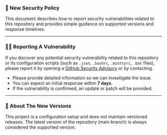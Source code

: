 ### 🚨 New Security Policy

This document describes how to report security vulnerabilities related to this repository and provides simple guidance on supported versions and response timelines.

---

### 🕵️‍♂️ Reporting A Vulnerability

If you discover any potential security vulnerability related to this repository or its configuration scripts (such as `.json`, `.bashrc`, `.minttyrc`, `.bat` files), please report it by opening a [GitHub Security Advisory](https://github.com/JuegaTade7175/algol68-vscode-genie-setup/security/advisories/new) or by contacting.

- Please provide detailed information so we can investigate the issue.
- You can expect an initial response within **7 days**.
- If the vulnerability is confirmed, an update or patch will be provided.

---

### 🤔 About The New Versions

This project is a configuration setup and does not maintain versioned releases. The latest version of the repository (main branch) is always considered the supported version.
